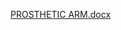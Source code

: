 [PROSTHETIC ARM.docx](https://github.com/Dharun-maxie/Prostetic-Arm/files/11522490/PROSTHETIC.ARM.docx)

                                       



